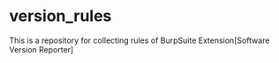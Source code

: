 # version_rules
This is a repository for collecting rules of BurpSuite Extension[Software Version Reporter]

